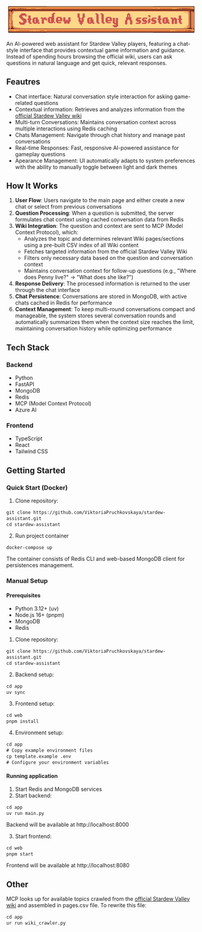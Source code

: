 <p align="center">
    <img src="web/src/assets/stardew-valley-assistant.png" alt="Stardew Valley Assistant" width="500">
</p>

An AI-powered web assistant for Stardew Valley players, featuring a chat-style interface that provides contextual game information and guidance. Instead of spending hours browsing the official wiki, users can ask questions in natural language and get quick, relevant responses.
## Feautres 
- Chat interface: Natural conversation style interaction for asking game-related questions
- Contextual information: Retrieves and analyzes information from the [official Stardew Valley wiki](https://stardewvalleywiki.com/Stardew_Valley_Wiki)
- Multi-turn Conversations: Maintains conversation context across multiple interactions using Redis caching
- Chats Management: Navigate through chat history and manage past conversations
- Real-time Responses: Fast, responsive AI-powered assistance for gameplay questions
- Apearance Management: UI automatically adapts to system preferences with the ability to manually toggle between light and dark themes
## How It Works
1. **User Flow**: Users navigate to the main page and either create a new chat or select from previous conversations
2. **Question Processing**: When a question is submitted, the server formulates chat context using cached conversation data from Redis
3. **Wiki Integration**: The question and context are sent to MCP (Model Context Protocol), which:
    - Analyzes the topic and determines relevant Wiki pages/sections using a pre-built CSV index of all Wiki content
    - Fetches targeted information from the official Stardew Valley Wiki
    - Filters only necessary data based on the question and conversation context
    - Maintains conversation context for follow-up questions (e.g., "Where does Penny live?" -> "What does she like?")
4. **Response Delivery**: The processed information is returned to the user through the chat interface
5. **Chat Persistence**: Conversations are stored in MongoDB, with active chats cached in Redis for performance
6. **Context Management**: To keep multi-round conversations compact and manageable, the system stores several conversation rounds and automatically summarizes them when the context size reaches the limit, maintaining conversation history while optimizing performance
## Tech Stack
### Backend
- Python
- FastAPI
- MongoDB
- Redis
- MCP (Model Context Protocol)
- Azure AI
### Frontend
- TypeScript
- React
- Tailwind CSS
## Getting Started
### Quick Start (Docker)
1. Clone repository:
```
git clone https://github.com/ViktoriaPruchkovskaya/stardew-assistant.git
cd stardew-assistant
```
2. Run project container
```
docker-compose up
```
The container consists of Redis CLI and web-based MongoDB client for persistences management.
### Manual Setup
#### Prerequisites
- Python 3.12+ (uv)
- Node.js 16+ (pnpm)
- MongoDB
- Redis
1. Clone repository:
```
git clone https://github.com/ViktoriaPruchkovskaya/stardew-assistant.git
cd stardew-assistant
```
2. Backend setup:
```
cd app
uv sync
```
3. Frontend setup:
```
cd web
pnpm install
```
4. Environment setup:
```
cd app
# Copy example environment files
cp template.example .env
# Configure your environment variables
```
#### Running application
1. Start Redis and MongoDB services
2. Start backend:
```
cd app
uv run main.py
```
Backend will be available at http://localhost:8000

3. Start frontend:
```
cd web
pnpm start
```
Frontend will be available at http://localhost:8080
## Other
MCP looks up for available topics crawled from the [official Stardew Valley wiki](https://stardewvalleywiki.com/Stardew_Valley_Wiki) and assembled in pages.csv file.
To rewrite this file:
```
cd app
ur run wiki_crawler.py
```
